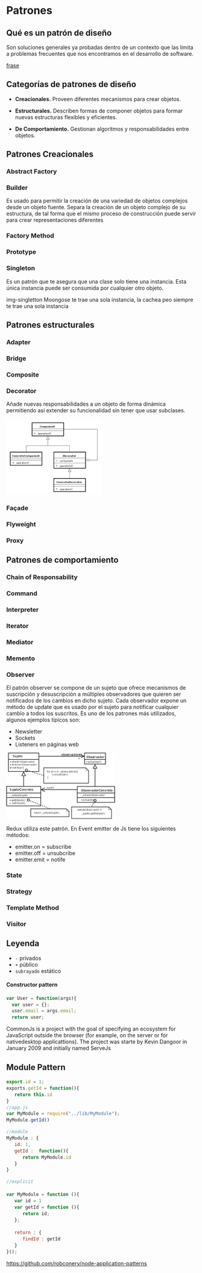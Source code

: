 # Patrones
## Qué es un patrón de diseño
Son soluciones generales ya probadas dentro de un contexto que las limita a problemas frecuentes que nos encontramos en el desarrollo de software.

[frase](https://blog.codinghorror.com/head-first-design-patterns/)

## Categorías de patrones de diseño
* **Creacionales.** Proveen diferentes mecanismos para crear objetos.

* **Estructurales.** Describen formas de componer objetos para formar nuevas estructuras flexibles y eficientes.

* **De Comportamiento.** Gestionan algoritmos y responsabilidades entre objetos.

## Patrones Creacionales
### Abstract Factory
### Builder
Es usado para permitir la creación de una variedad de objetos complejos desde un objeto fuente. Separa la creación de un objeto complejo de su estructura, de tal forma que el mismo proceso de construcción puede servir para crear representaciones diferentes
### Factory Method
### Prototype
### Singleton
Es un patrón que te asegura que una clase solo tiene una instancia. Esta única instancia puede ser consumida por cualquier otro objeto.

img-singletton
 Moongose te trae una sola instancia, la cachea peo siempre te trae una sola instancia

## Patrones estructurales

### Adapter
### Bridge
### Composite
### Decorator
Añade nuevas responsabilidades a un objeto de forma dinámica permitiendo así extender su funcionalidad sin tener que usar subclases.

![Decorator](../../images/decorator.png)

### Façade
### Flyweight
### Proxy

## Patrones de comportamiento
### Chain of Responsability
### Command
### Interpreter
### Iterator
### Mediator
### Memento
### Observer 
El patrón observer se compone de un sujeto que ofrece mecanismos de suscripción y desuscripción a múltiples observadores que quieren ser notificados de los cambios en dicho sujeto. Cada observador expone un método de update que es usado por el sujeto para notificar cualquier cambio a todos los suscritos.
Es uno de los patrones más utilizados, algunos ejemplos típicos son:
   * Newsletter
   * Sockets
   * Listeners en páginas web

![Observer](../../images/observer.png)

Redux utiliza este patrón. En Event emitter de Js tiene los siguientes métodos:
   * emitter.on = subscribe
   * emitter.off = unsubcribe
   * emitter.emit = notife

### State
### Strategy
### Template Method
### Visitor

## Leyenda 
* `-` privados
* `+` público
* `subrayado` estático


#### Constructor pattern

```js 
var User = function(args){
  var user = {};
  user.email = args.email;
  return user;
```

CommonJs is a project with the goal of specifying an ecosystem for JavaScript outside the browser (for example, on the server or for nativedesktop applicattions). The project was starte by Kevin Dangoor in January 2009 and initially named ServeJs

## Module Pattern
```js
export.id = 1;
exports.getId = function(){
   return this.id
}
//app.js
var MyModule = require("../lib/MyModule");
MyModule.getId()
```

```js
//module
MyModule : {
   id: 1,
   getId :  function(){
      return MyModule.id
   }
}
```

```js
//explicit

var MyModule = function (){
   var id = 1
   var getId = function (){
      return id;
   };
   
   return : {
      findId : getId
   }
}();
```

https://github.com/robconery/node-application-patterns